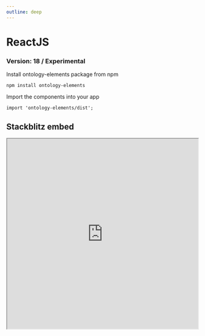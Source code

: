 ```yaml
---
outline: deep
---
```


# ReactJS 

### Version: 18 / Experimental

Install ontology-elements package from npm

```
npm install ontology-elements
```

Import the components into your app

```
import 'ontology-elements/dist';
```

## Stackblitz embed

<iframe style="width: 100%; height: 500px" src="https://stackblitz.com/edit/react-xf6j94?embed=1&file=src%2FApp.js"></iframe>
